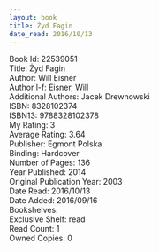 ```yaml
---
layout: book
title: Żyd Fagin
date_read: 2016/10/13
---
```


Book Id: 22539051<br />
Title: Żyd Fagin<br />
Author: Will Eisner<br />
Author l-f: Eisner, Will<br />
Additional Authors: Jacek Drewnowski<br />
ISBN: 8328102374<br />
ISBN13: 9788328102378<br />
My Rating: 3<br />
Average Rating: 3.64<br />
Publisher: Egmont Polska<br />
Binding: Hardcover<br />
Number of Pages: 136<br />
Year Published: 2014<br />
Original Publication Year: 2003<br />
Date Read: 2016/10/13<br />
Date Added: 2016/09/16<br />
Bookshelves: <br />
Exclusive Shelf: read<br />
Read Count: 1<br />
Owned Copies: 0<br />

